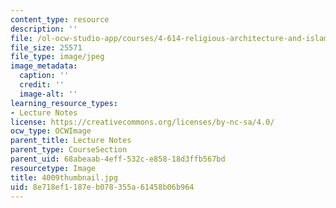 ```yaml
---
content_type: resource
description: ''
file: /ol-ocw-studio-app/courses/4-614-religious-architecture-and-islamic-cultures-fall-2002/8e718ef1187eb078355a61458b06b964_4009thumbnail.jpg
file_size: 25571
file_type: image/jpeg
image_metadata:
  caption: ''
  credit: ''
  image-alt: ''
learning_resource_types:
- Lecture Notes
license: https://creativecommons.org/licenses/by-nc-sa/4.0/
ocw_type: OCWImage
parent_title: Lecture Notes
parent_type: CourseSection
parent_uid: 68abeaab-4eff-532c-e858-18d3ffb567bd
resourcetype: Image
title: 4009thumbnail.jpg
uid: 8e718ef1-187e-b078-355a-61458b06b964
---
```

